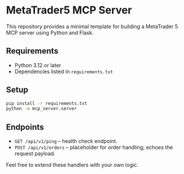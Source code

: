 # MetaTrader5 MCP Server

This repository provides a minimal template for building a MetaTrader 5 MCP server using Python and Flask.

## Requirements

- Python 3.12 or later
- Dependencies listed in `requirements.txt`

## Setup

```bash
pip install -r requirements.txt
python -m mcp_server.server
```

## Endpoints

- `GET /api/v1/ping` – health check endpoint.
- `POST /api/v1/orders` – placeholder for order handling; echoes the request payload.

Feel free to extend these handlers with your own logic.
